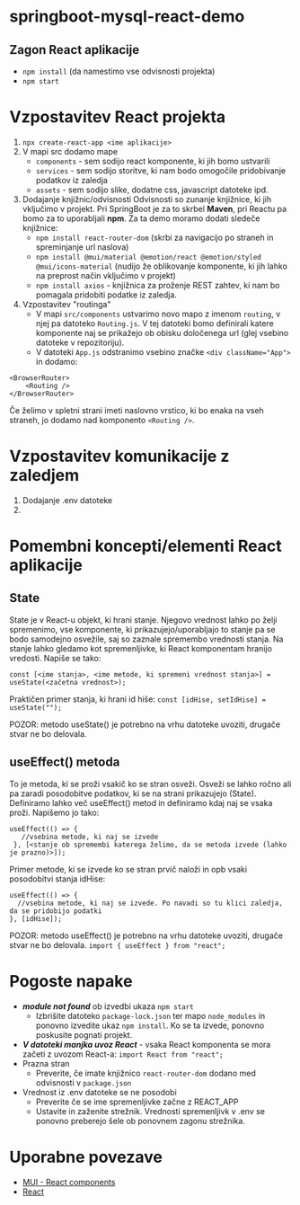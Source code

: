 # springboot-mysql-react-demo
## Zagon React aplikacije
- `npm install` (da namestimo vse odvisnosti projekta)
- `npm start`

# Vzpostavitev React projekta
 1. `npx create-react-app <ime aplikacije>`
 2. V mapi src dodamo mape
    - `components` - sem sodijo react komponente, ki jih bomo ustvarili
    - `services` - sem sodijo storitve, ki nam bodo omogočile pridobivanje podatkov iz zaledja
    - `assets` - sem sodijo slike, dodatne css, javascript datoteke ipd.
 3. Dodajanje knjižnic/odvisnosti
    Odvisnosti so zunanje knjižnice, ki jih vključimo v projekt. Pri SpringBoot je za to skrbel **Maven**, pri Reactu pa bomo za to uporabljali **npm**. Za ta demo moramo    dodati sledeče knjižnice:
     - `npm install react-router-dom` (skrbi za navigacijo po straneh in spreminjanje url naslova)
     - `npm install @mui/material @emotion/react @emotion/styled @mui/icons-material` (nudijo že oblikovanje komponente, ki jih lahko na preprost način vključimo v projekt)
     - `npm install axios` - knjižnica za proženje REST zahtev, ki nam bo pomagala pridobiti podatke iz zaledja.
 4. Vzpostavitev "routinga"
     - V mapi `src/components` ustvarimo novo mapo z imenom `routing`, v njej pa datoteko `Routing.js`. V tej datoteki bomo definirali katere komponente naj se prikažejo ob obisku določenega url (glej vsebino datoteke v repozitoriju).
     - V datoteki `App.js` odstranimo vsebino značke `<div className="App">` in dodamo:
```
<BrowserRouter>
    <Routing />
</BrowserRouter>
```
Če želimo v spletni strani imeti naslovno vrstico, ki bo enaka na vseh straneh, jo dodamo nad komponento `<Routing />`.
 # Vzpostavitev komunikacije z zaledjem
 1. Dodajanje .env datoteke
 2. 
 # Pomembni koncepti/elementi React aplikacije
 ## State
 State je v React-u objekt, ki hrani stanje. Njegovo vrednost lahko po želji spremenimo, vse komponente, ki prikazujejo/uporabljajo to stanje pa se bodo samodejno osvežile, saj so zaznale spremembo vrednosti stanja. Na stanje lahko gledamo kot spremenljivke, ki React komponentam hranijo vredosti. Napiše se tako:
 
  `const [<ime stanja>, <ime metode, ki spremeni vrednost stanja>] = useState(<začetna vrednost>);`
  
 Praktičen primer stanja, ki hrani id hiše: `const [idHise, setIdHise] = useState("");`
 
 POZOR: metodo useState() je potrebno na vrhu datoteke uvoziti, drugače stvar ne bo delovala.
 
 ## useEffect() metoda
 To je metoda, ki se proži vsakič ko se stran osveži. Osveži se lahko ročno ali pa zaradi posodobitve podatkov, ki se na strani prikazujejo (State). Definiramo lahko več useEffect() metod in definiramo kdaj naj se vsaka proži. Napišemo jo tako:
 
 ```
 useEffect(() => {
    //vsebina metode, ki naj se izvede
  }, [<stanje ob spremembi katerega želimo, da se metoda izvede (lahko je prazno)>]);
 ```
 
 Primer metode, ki se izvede ko se stran prvič naloži in opb vsaki posodobitvi stanja idHise:
 
  ```
 useEffect(() => {
    //vsebina metode, ki naj se izvede. Po navadi so tu klici zaledja, da se pridobijo podatki
  }, [idHise]);
 ```
 
 POZOR: metodo useEffect() je potrebno na vrhu datoteke uvoziti, drugače stvar ne bo delovala.
     `import { useEffect } from "react";`
 
 # Pogoste napake
 - ***module not found*** ob izvedbi ukaza `npm start`
   - Izbrišite datoteko `package-lock.json` ter mapo `node_modules` in ponovno izvedite ukaz `npm install`. Ko se ta izvede, ponovno poskusite pognati projekt.
- ***V datoteki manjka uvoz React*** - vsaka React komponenta se mora začeti z uvozom React-a: `import React from "react";`
- Prazna stran
  - Preverite, če imate knjižnico `react-router-dom` dodano med odvisnosti v `package.json`
- Vrednost iz .env datoteke se ne posodobi
   - Preverite če se ime spremenljivke začne z REACT_APP
   - Ustavite in zaženite strežnik. Vrednosti spremenljivk v .env se ponovno preberejo šele ob ponovnem zagonu strežnika.
# Uporabne povezave
- [MUI - React components](https://mui.com/)
- [React](https://reactjs.org/)
 
